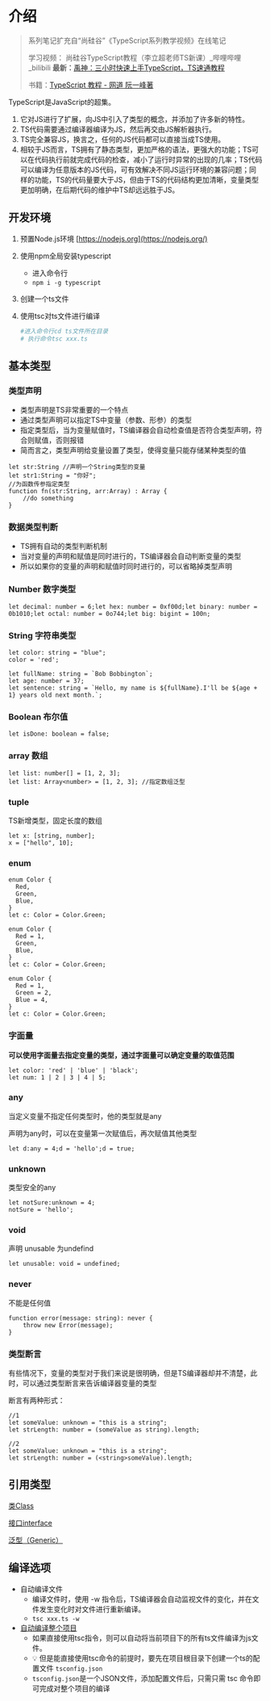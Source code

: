# 介绍
> 系列笔记扩充自“尚硅谷”《TypeScript系列教学视频》在线笔记
>
> 学习视频： 尚硅谷TypeScript教程（李立超老师TS新课）_哔哩哔哩_bilibili
> **最新：**[禹神：三小时快速上手TypeScript，TS速通教程](https://www.bilibili.com/video/BV1YS411w7Bf/?share_source=copy_web&vd_source=6582771ced8eee146aabc565f50f4ae7)
>
> 书籍：[TypeScript 教程 - 网道 阮一峰著](https://wangdoc.com/typescript/)

TypeScript是JavaScript的超集。

1. 它对JS进行了扩展，向JS中引入了类型的概念，并添加了许多新的特性。
2. TS代码需要通过编译器编译为JS，然后再交由JS解析器执行。
3. TS完全兼容JS，换言之，任何的JS代码都可以直接当成TS使用。
4. 相较于JS而言，TS拥有了静态类型，更加严格的语法，更强大的功能；TS可以在代码执行前就完成代码的检查，减小了运行时异常的出现的几率；TS代码可以编译为任意版本的JS代码，可有效解决不同JS运行环境的兼容问题；同样的功能，TS的代码量要大于JS，但由于TS的代码结构更加清晰，变量类型更加明确，在后期代码的维护中TS却远远胜于JS。

## 开发环境

1. 预置Node.js环境 [https://nodejs.org](https://nodejs.org/)
2. 使用npm全局安装typescript
    - 进入命令行
    - `npm i -g typescript`
3. 创建一个ts文件
4. 使用tsc对ts文件进行编译
    
    ```bash
    #进入命令行cd ts文件所在目录
    # 执行命令tsc xxx.ts
    ```
## 基本类型

### 类型声明

- 类型声明是TS非常重要的一个特点
- 通过类型声明可以指定TS中变量（参数、形参）的类型
- 指定类型后，当为变量赋值时，TS编译器会自动检查值是否符合类型声明，符合则赋值，否则报错
- 简而言之，类型声明给变量设置了类型，使得变量只能存储某种类型的值

```tsx
let str:String //声明一个String类型的变量
let str1:String = "你好";
//为函数传参指定类型
function fn(str:String, arr:Array) : Array {
    //do something
}
```

### 数据类型判断

- TS拥有自动的类型判断机制
- 当对变量的声明和赋值是同时进行的，TS编译器会自动判断变量的类型
- 所以如果你的变量的声明和赋值时同时进行的，可以省略掉类型声明

### Number 数字类型

```tsx
let decimal: number = 6;let hex: number = 0xf00d;let binary: number = 0b1010;let octal: number = 0o744;let big: bigint = 100n;
```

### String 字符串类型

```tsx
let color: string = "blue";
color = 'red';

let fullName: string = `Bob Bobbington`;
let age: number = 37;
let sentence: string = `Hello, my name is ${fullName}.I'll be ${age + 1} years old next month.`;
```

### Boolean 布尔值

```tsx
let isDone: boolean = false;
```

### array 数组

```tsx
let list: number[] = [1, 2, 3];
let list: Array<number> = [1, 2, 3]; //指定数组泛型
```

### tuple

TS新增类型，固定长度的数组

```tsx
let x: [string, number];
x = ["hello", 10]; 
```

### enum

```tsx
enum Color {
  Red,
  Green,
  Blue,
}
let c: Color = Color.Green;

enum Color {
  Red = 1,
  Green,
  Blue,
}
let c: Color = Color.Green;

enum Color {
  Red = 1,
  Green = 2,
  Blue = 4,
}
let c: Color = Color.Green;
```

### 字面量

**可以使用字面量去指定变量的类型，通过字面量可以确定变量的取值范围**

```tsx
let color: 'red' | 'blue' | 'black';
let num: 1 | 2 | 3 | 4 | 5;
```

### any

当定义变量不指定任何类型时，他的类型就是any

声明为any时，可以在变量第一次赋值后，再次赋值其他类型

```tsx
let d:any = 4;d = 'hello';d = true;
```

### unknown

类型安全的any

```tsx
let notSure:unknown = 4;
notSure = 'hello';
```

### void

声明 unusable 为undefind

```tsx
let unusable: void = undefined;
```

### never

不能是任何值

```tsx
function error(message: string): never {
    throw new Error(message);
}
```

### 类型断言

有些情况下，变量的类型对于我们来说是很明确，但是TS编译器却并不清楚，此时，可以通过类型断言来告诉编译器变量的类型

断言有两种形式：

```tsx
//1
let someValue: unknown = "this is a string";
let strLength: number = (someValue as string).length;
```

```tsx
//2
let someValue: unknown = "this is a string";
let strLength: number = (<string>someValue).length;
```

## 引用类型

[类Class](./Class.md)

[接口interface](./interface.md)

[泛型（Generic）](./Generic.md)
## 编译选项

- 自动编译文件
    - 编译文件时，使用 -w 指令后，TS编译器会自动监视文件的变化，并在文件发生变化时对文件进行重新编译。
    - `tsc xxx.ts -w`
- [自动编译整个项目](./tsc项目编译.md)
    - 如果直接使用tsc指令，则可以自动将当前项目下的所有ts文件编译为js文件。
    - 💡 但是能直接使用tsc命令的前提时，要先在项目根目录下创建一个ts的配置文件 `tsconfig.json`
    - `tsconfig.json`是一个JSON文件，添加配置文件后，只需只需 tsc 命令即可完成对整个项目的编译